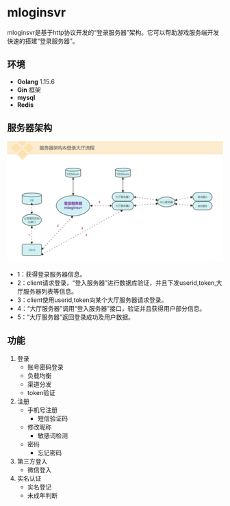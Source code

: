 # mloginsvr
mloginsvr是基于http协议开发的“登录服务器”架构。它可以帮助游戏服务端开发快速的搭建“登录服务器”。


## 环境
- **Golang**  1.15.6
- **Gin**  框架
- **mysql**
- **Redis**


## 服务器架构
![登录流程图](https://github.com/stringMao/mloginsvr/raw/main/readme/image/url.jpg)

- 1：获得登录服务器信息。
- 2：client请求登录，“登入服务器”进行数据库验证，并且下发userid,token,大厅服务器列表等信息。
- 3：client使用userid,token向某个大厅服务器请求登录。
- 4：“大厅服务器”调用“登入服务器”接口，验证并且获得用户部分信息。
- 5：“大厅服务器”返回登录成功及用户数据。


## 功能
1. 登录
   -  账号密码登录
   -  负载均衡
   -  渠道分发
   -  token验证
2. 注册
   - 手机号注册
     - 短信验证码
   - 修改昵称
     - 敏感词检测
   - 密码
     - 忘记密码
3. 第三方登入
   - 微信登入
4. 实名认证
   - 实名登记
   - 未成年判断
   





